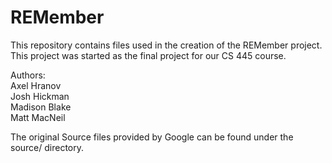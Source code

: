 # REMember

This repository contains files used in the creation of the REMember project.  
This project was started as the final project for our CS 445 course.  

Authors:  
Axel Hranov  
Josh Hickman  
Madison Blake  
Matt MacNeil  
  
The original Source files provided by Google can be found under the source/ directory.
